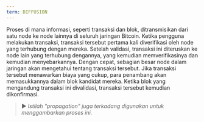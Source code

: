 ```yaml
---
term: DIFFUSION
---
```


Proses di mana informasi, seperti transaksi dan blok, ditransmisikan dari satu node ke node lainnya di seluruh jaringan Bitcoin. Ketika pengguna melakukan transaksi, transaksi tersebut pertama kali diverifikasi oleh node yang terhubung dengan mereka. Setelah validasi, transaksi ini diteruskan ke node lain yang terhubung dengannya, yang kemudian memverifikasinya dan kemudian menyebarkannya. Dengan cepat, sebagian besar node dalam jaringan akan mengetahui tentang transaksi tersebut. Jika transaksi tersebut menawarkan biaya yang cukup, para penambang akan memasukkannya dalam blok kandidat mereka. Ketika blok yang mengandung transaksi ini divalidasi, transaksi tersebut kemudian dikonfirmasi.

> ► *Istilah "propagation" juga terkadang digunakan untuk menggambarkan proses ini.*
